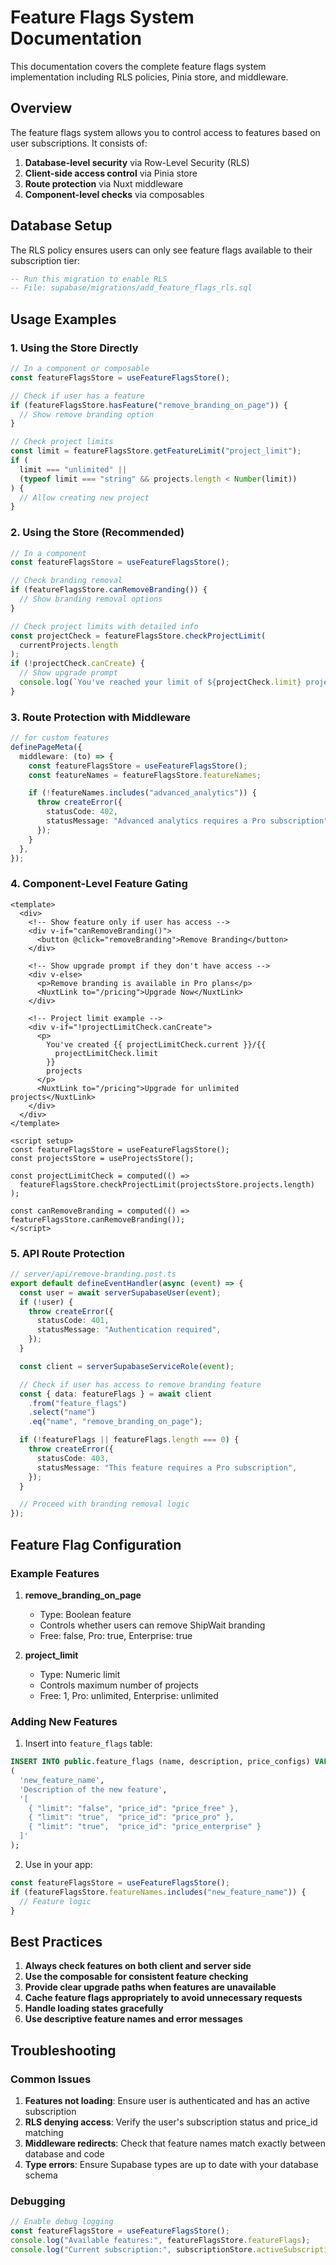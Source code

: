 # Feature Flags System Documentation

This documentation covers the complete feature flags system implementation including RLS policies, Pinia store, and middleware.

## Overview

The feature flags system allows you to control access to features based on user subscriptions. It consists of:

1. **Database-level security** via Row-Level Security (RLS)
2. **Client-side access control** via Pinia store
3. **Route protection** via Nuxt middleware
4. **Component-level checks** via composables

## Database Setup

The RLS policy ensures users can only see feature flags available to their subscription tier:

```sql
-- Run this migration to enable RLS
-- File: supabase/migrations/add_feature_flags_rls.sql
```

## Usage Examples

### 1. Using the Store Directly

```typescript
// In a component or composable
const featureFlagsStore = useFeatureFlagsStore();

// Check if user has a feature
if (featureFlagsStore.hasFeature("remove_branding_on_page")) {
  // Show remove branding option
}

// Check project limits
const limit = featureFlagsStore.getFeatureLimit("project_limit");
if (
  limit === "unlimited" ||
  (typeof limit === "string" && projects.length < Number(limit))
) {
  // Allow creating new project
}
```

### 2. Using the Store (Recommended)

```typescript
// In a component
const featureFlagsStore = useFeatureFlagsStore();

// Check branding removal
if (featureFlagsStore.canRemoveBranding()) {
  // Show branding removal options
}

// Check project limits with detailed info
const projectCheck = featureFlagsStore.checkProjectLimit(
  currentProjects.length
);
if (!projectCheck.canCreate) {
  // Show upgrade prompt
  console.log(`You've reached your limit of ${projectCheck.limit} projects`);
}
```

### 3. Route Protection with Middleware

```typescript
// for custom features
definePageMeta({
  middleware: (to) => {
    const featureFlagsStore = useFeatureFlagsStore();
    const featureNames = featureFlagsStore.featureNames;

    if (!featureNames.includes("advanced_analytics")) {
      throw createError({
        statusCode: 402,
        statusMessage: "Advanced analytics requires a Pro subscription",
      });
    }
  },
});
```

### 4. Component-Level Feature Gating

```vue
<template>
  <div>
    <!-- Show feature only if user has access -->
    <div v-if="canRemoveBranding()">
      <button @click="removeBranding">Remove Branding</button>
    </div>

    <!-- Show upgrade prompt if they don't have access -->
    <div v-else>
      <p>Remove branding is available in Pro plans</p>
      <NuxtLink to="/pricing">Upgrade Now</NuxtLink>
    </div>

    <!-- Project limit example -->
    <div v-if="!projectLimitCheck.canCreate">
      <p>
        You've created {{ projectLimitCheck.current }}/{{
          projectLimitCheck.limit
        }}
        projects
      </p>
      <NuxtLink to="/pricing">Upgrade for unlimited projects</NuxtLink>
    </div>
  </div>
</template>

<script setup>
const featureFlagsStore = useFeatureFlagsStore();
const projectsStore = useProjectsStore();

const projectLimitCheck = computed(() =>
  featureFlagsStore.checkProjectLimit(projectsStore.projects.length)
);

const canRemoveBranding = computed(() => featureFlagsStore.canRemoveBranding());
</script>
```

### 5. API Route Protection

```typescript
// server/api/remove-branding.post.ts
export default defineEventHandler(async (event) => {
  const user = await serverSupabaseUser(event);
  if (!user) {
    throw createError({
      statusCode: 401,
      statusMessage: "Authentication required",
    });
  }

  const client = serverSupabaseServiceRole(event);

  // Check if user has access to remove branding feature
  const { data: featureFlags } = await client
    .from("feature_flags")
    .select("name")
    .eq("name", "remove_branding_on_page");

  if (!featureFlags || featureFlags.length === 0) {
    throw createError({
      statusCode: 403,
      statusMessage: "This feature requires a Pro subscription",
    });
  }

  // Proceed with branding removal logic
});
```

## Feature Flag Configuration

### Example Features

1. **remove_branding_on_page**

   - Type: Boolean feature
   - Controls whether users can remove ShipWait branding
   - Free: false, Pro: true, Enterprise: true

2. **project_limit**
   - Type: Numeric limit
   - Controls maximum number of projects
   - Free: 1, Pro: unlimited, Enterprise: unlimited

### Adding New Features

1. Insert into `feature_flags` table:

```sql
INSERT INTO public.feature_flags (name, description, price_configs) VALUES
(
  'new_feature_name',
  'Description of the new feature',
  '[
    { "limit": "false", "price_id": "price_free" },
    { "limit": "true",  "price_id": "price_pro" },
    { "limit": "true",  "price_id": "price_enterprise" }
  ]'
);
```

2. Use in your app:

```typescript
const featureFlagsStore = useFeatureFlagsStore();
if (featureFlagsStore.featureNames.includes("new_feature_name")) {
  // Feature logic
}
```

## Best Practices

1. **Always check features on both client and server side**
2. **Use the composable for consistent feature checking**
3. **Provide clear upgrade paths when features are unavailable**
4. **Cache feature flags appropriately to avoid unnecessary requests**
5. **Handle loading states gracefully**
6. **Use descriptive feature names and error messages**

## Troubleshooting

### Common Issues

1. **Features not loading**: Ensure user is authenticated and has an active subscription
2. **RLS denying access**: Verify the user's subscription status and price_id matching
3. **Middleware redirects**: Check that feature names match exactly between database and code
4. **Type errors**: Ensure Supabase types are up to date with your database schema

### Debugging

```typescript
// Enable debug logging
const featureFlagsStore = useFeatureFlagsStore();
console.log("Available features:", featureFlagsStore.featureFlags);
console.log("Current subscription:", subscriptionStore.activeSubscription);
```
